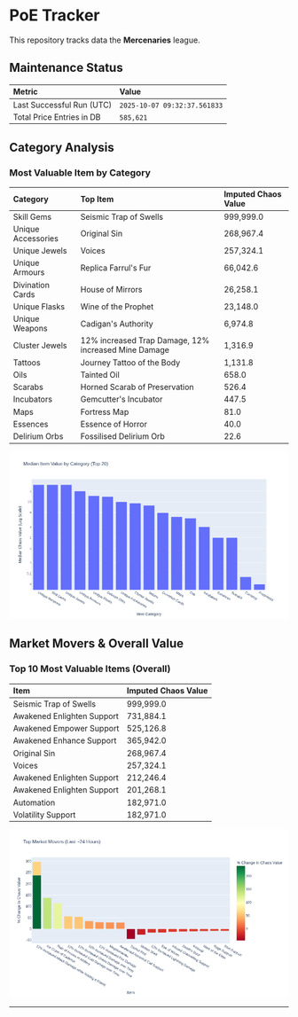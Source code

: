 # PoE Tracker

This repository tracks data the **Mercenaries** league.

## Maintenance Status

<!-- START_MAINTENANCE -->
| Metric | Value |
|:---|:---|
| Last Successful Run (UTC) | `2025-10-07 09:32:37.561833` |
| Total Price Entries in DB | `585,621` |

<!-- END_MAINTENANCE -->

## Category Analysis

<!-- START_CATEGORY_ANALYSIS -->
### Most Valuable Item by Category
| Category | Top Item | Imputed Chaos Value |
| :--- | :--- | :--- |
| Skill Gems | Seismic Trap of Swells | 999,999.0 |
| Unique Accessories | Original Sin | 268,967.4 |
| Unique Jewels | Voices | 257,324.1 |
| Unique Armours | Replica Farrul's Fur | 66,042.6 |
| Divination Cards | House of Mirrors | 26,258.1 |
| Unique Flasks | Wine of the Prophet | 23,148.0 |
| Unique Weapons | Cadigan's Authority | 6,974.8 |
| Cluster Jewels | 12% increased Trap Damage, 12% increased Mine Damage | 1,316.9 |
| Tattoos | Journey Tattoo of the Body | 1,131.8 |
| Oils | Tainted Oil | 658.0 |
| Scarabs | Horned Scarab of Preservation | 526.4 |
| Incubators | Gemcutter's Incubator | 447.5 |
| Maps | Fortress Map | 81.0 |
| Essences | Essence of Horror | 40.0 |
| Delirium Orbs | Fossilised Delirium Orb | 22.6 |


![Category Analysis Chart](charts/category_analysis.png)
<!-- END_CATEGORY_ANALYSIS -->

## Market Movers & Overall Value

<!-- START_ANALYSIS -->
### Top 10 Most Valuable Items (Overall)
| Item | Imputed Chaos Value |
| :--- | :--- |
| Seismic Trap of Swells | 999,999.0 |
| Awakened Enlighten Support | 731,884.1 |
| Awakened Empower Support | 525,126.8 |
| Awakened Enhance Support | 365,942.0 |
| Original Sin | 268,967.4 |
| Voices | 257,324.1 |
| Awakened Enlighten Support | 212,246.4 |
| Awakened Enlighten Support | 201,268.1 |
| Automation | 182,971.0 |
| Volatility Support | 182,971.0 |


![Market Movers Chart](charts/market_movers.png)
<!-- END_ANALYSIS -->

---
